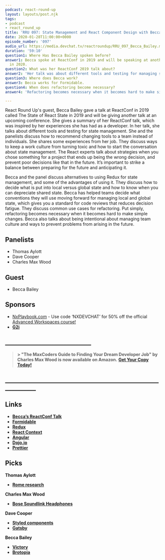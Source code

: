 ```yaml
---
podcast: react-round-up
layout: layouts/post.njk
tags:
- podcast
- react_round_up
title: 'RRU 097: State Management and React Component Design with Becca Bailey'
date: 2020-01-28T11:00:00+0000
episode_number: '097'
audio_url: https://media.devchat.tv/reactroundup/RRU_097_Becca_Bailey.mp3
duration: '59:10'
question1: Where Has Becca Bailey spoken before?
answer1: Becca spoke at ReactConf in 2019 and will be speaking at another conference
  in 2020.
question2: What was her ReactConf 2019 talk about?
answer2: 'Her talk was about different tools and testing for managing state. '
question3: Where does Becca work?
answer3: Becca works for Formidable.
question4: When does refactoring become necessary?
answer4: 'Refactoring becomes necessary when it becomes hard to make simple changes. '

---
```

React Round Up's guest, Becca Bailey gave a talk at ReactConf in 2019 called The State of React State in 2019 and will be giving another talk at an upcoming conference. She gives a summary of her ReactConf talk, which was inspired by her experiences she has had as a developer. In her talk, she talks about different tools and testing for state management. She and the panelists discuss how to recommend changing tools to a team instead of individuals. She shares some experiences from her job. They discuss ways to keep a work culture from turning toxic and how to start the conversation about state management. The React experts talk about strategies when you chose something for a project that ends up being the wrong decision, and prevent poor decisions like that in the future. It’s important to strike a balance between preparing for the future and anticipating it.

Becca and the panel discuss alternatives to using Redux for state management, and some of the advantages of using it. They discuss how to decide what is put into local versus global state and how to know when you can depreciate shared state. Becca has helped teams decide what conventions they will use moving forward for managing local and global state, which gives you a standard for code reviews that reduces decision fatigue. They discuss common use cases for refactoring. Put simply, refactoring becomes necessary when it becomes hard to make simple changes. Becca also talks about being intentional about managing team culture and ways to prevent problems from arising in the future.

## Panelists

* Thomas Aylott
* Dave Cooper
* Charles Max Wood

## Guest

* Becca Bailey

## Sponsors

* [NxPlaybook.com](http://nxplaybook.com/) - Use code ‘NXDEVCHAT’ for 50% off the official [Advanced Workspaces course!](https://nx.dev/React "Advanced Workspaces course!")
* [**G2i**](https://www.g2i.co/)

## **____________________________**

> **> "The MaxCoders Guide to Finding Your Dream Developer Job" by Charles Max Wood is now available on Amazon.** [**Get Your Copy Today!**](https://www.amazon.com/gp/product/B081MBL5C9/ref=as_li_ss_tl?ie=UTF8&linkCode=sl1&tag=devchattv-20&linkId=9d61363241636e2546ef46abba198746&language=en_US)

## **____________________________________________________________**

## **Links**

* [**Becca’s ReactConf Talk**](https://conf.reactjs.org/event.html?beccaliz)
* [**Formidable**](https://formidable.com/)
* [**Redux**](https://redux.js.org/)
* [**React Context**](https://www.smashingmagazine.com/2020/01/introduction-react-context-api/)
* [**Angular**](https://angular.io/)
* [**Dojo.io**](https://dojo.io/)
* [**Prettier**](https://prettier.io/)

## **Picks**

**Thomas Aylott**

* [**Rome research**](https://romeresearchcorp.com/)

**Charles Max Wood**

* [**Bose Soundlink Headphones**](https://www.bose.com/en_us/products/headphones/over_ear_headphones/soundlink-around-ear-wireless-headphones-ii.html)

**Dave Cooper**

* [**Styled components**](https://www.styled-components.com/)
* [**Gatsby**](https://www.gatsbyjs.org/)

**Becca Bailey**

* [**Victory**](https://formidable.com/open-source/victory/)
* [**Brotopia**](https://www.amazon.com/Brotopia-Breaking-Boys-Silicon-Valley/dp/0735213534)